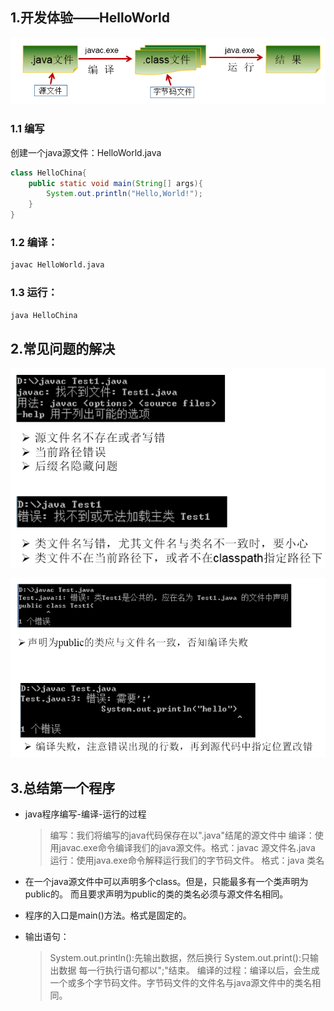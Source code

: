 ## 1.开发体验——HelloWorld

![../Chapter_1/images/ch1-3-1](../Chapter_1/img/ch1-3-1.bmp)

### 1.1 编写

创建一个java源文件：HelloWorld.java

```java
class HelloChina{
	public static void main(String[] args){
		System.out.println("Hello,World!");
	}
}
```



### 1.2 编译：

```bash
javac HelloWorld.java
```

### 1.3 运行：

```bash
java HelloChina
```

## 2.常见问题的解决

![../Chapter_1/images/ch1-3-2](../Chapter_1/img/ch1-3-2.bmp)


![../Chapter_1/images/ch1-3-3](../Chapter_1/img/ch1-3-3.bmp)
## 3.总结第一个程序

* java程序编写-编译-运行的过程

    > 编写：我们将编写的java代码保存在以".java"结尾的源文件中
    > 编译：使用javac.exe命令编译我们的java源文件。格式：javac 源文件名.java
    > 运行：使用java.exe命令解释运行我们的字节码文件。 格式：java 类名

* 在一个java源文件中可以声明多个class。但是，只能最多有一个类声明为public的。
  而且要求声明为public的类的类名必须与源文件名相同。

* 程序的入口是main()方法。格式是固定的。
* 输出语句：
   > System.out.println():先输出数据，然后换行
   > System.out.print():只输出数据
   > 每一行执行语句都以";"结束。
   > 编译的过程：编译以后，会生成一个或多个字节码文件。字节码文件的文件名与java源文件中的类名相同。
